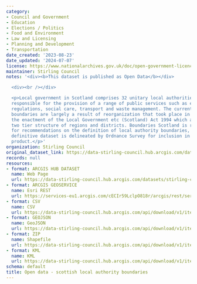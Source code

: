 ```yaml
---
category:
- Council and Government
- Education
- Elections / Politics
- Food and Environment
- Law and Licensing
- Planning and Development
- Transportation
date_created: '2023-08-23'
date_updated: '2024-07-07'
license: https://www.nationalarchives.gov.uk/doc/open-government-licence/version/3/
maintainer: Stirling Council
notes: '<div><b>This dataset is published as Open Data</b></div>

  <div><br /></div>

  <p>Local government in Scotland comprises 32 unitary local authorities, which are
  responsible for the provision of a range of public services such as education, licensing
  regulations, social care, transport and waste management. The current authority
  boundaries are largely a result of reorganization that took place in 1996, following
  the enactment of the Local Government etc (Scotland) Act 1994 which abolished the
  two tier structure of regions and districts. Boundaries Scotland is responsible
  for recommendations on the definition of local authority boundaries, however, the
  definitive dataset is delineated by Ordnance Survey for inclusion in their BoundaryLine
  product.</p>'
organization: Stirling Council
original_dataset_link: https://data-stirling-council.hub.arcgis.com/datasets/stirling-council::open-data-scottish-local-authority-boundaries
records: null
resources:
- format: ARCGIS HUB DATASET
  name: Web Page
  url: https://data-stirling-council.hub.arcgis.com/datasets/stirling-council::open-data-scottish-local-authority-boundaries
- format: ARCGIS GEOSERVICE
  name: Esri REST
  url: https://services-eu1.arcgis.com/cECIr59LclpO818r/arcgis/rest/services/scottish_local_authority_boundaries/FeatureServer/4
- format: CSV
  name: CSV
  url: https://data-stirling-council.hub.arcgis.com/api/download/v1/items/c9bc21079e5f4254bc1aad8b4188e9cb/csv?layers=4
- format: GEOJSON
  name: GeoJSON
  url: https://data-stirling-council.hub.arcgis.com/api/download/v1/items/c9bc21079e5f4254bc1aad8b4188e9cb/geojson?layers=4
- format: ZIP
  name: Shapefile
  url: https://data-stirling-council.hub.arcgis.com/api/download/v1/items/c9bc21079e5f4254bc1aad8b4188e9cb/shapefile?layers=4
- format: KML
  name: KML
  url: https://data-stirling-council.hub.arcgis.com/api/download/v1/items/c9bc21079e5f4254bc1aad8b4188e9cb/kml?layers=4
schema: default
title: Open data - scottish local authority boundaries
---
```

